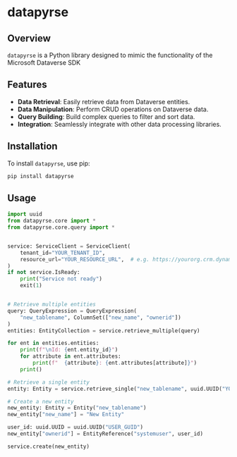 # datapyrse

## Overview
`datapyrse` is a Python library designed to mimic the functionality of the Microsoft Dataverse SDK

## Features
- **Data Retrieval**: Easily retrieve data from Dataverse entities.
- **Data Manipulation**: Perform CRUD operations on Dataverse data.
- **Query Building**: Build complex queries to filter and sort data.
- **Integration**: Seamlessly integrate with other data processing libraries.

## Installation
To install `datapyrse`, use pip:

```sh
pip install datapyrse
```

## Usage
```py
import uuid
from datapyrse.core import *
from datapyrse.core.query import *


service: ServiceClient = ServiceClient(
    tenant_id="YOUR_TENANT_ID",
    resource_url="YOUR_RESOURCE_URL",  # e.g. https://yourorg.crm.dynamics.com
)
if not service.IsReady:
    print("Service not ready")
    exit(1)


# Retrieve multiple entities
query: QueryExpression = QueryExpression(
    "new_tablename", ColumnSet(["new_name", "ownerid"])
)
entities: EntityCollection = service.retrieve_multiple(query)

for ent in entities.entities:
    print(f"\nId: {ent.entity_id}")
    for attribute in ent.attributes:
        print(f"  {attribute}: {ent.attributes[attribute]}")
    print()

# Retrieve a single entity
entity: Entity = service.retrieve_single("new_tablename", uuid.UUID("YOUR_GUID"))

# Create a new entity
new_entity: Entity = Entity("new_tablename")
new_entity["new_name"] = "New Entity"

user_id: uuid.UUID = uuid.UUID("USER_GUID")
new_entity["ownerid"] = EntityReference("systemuser", user_id)

service.create(new_entity)

```


